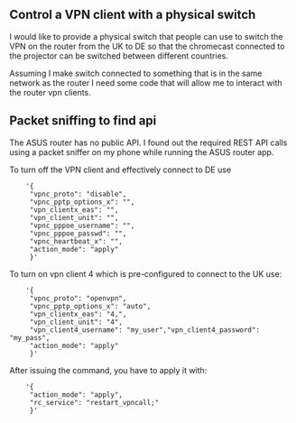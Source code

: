 ## Control a VPN client with a physical switch

I would like to provide a physical switch that people can use to switch the VPN on the router from the UK to DE so that the chromecast connected to the projector can be switched between different countries. 

Assuming I make switch connected to something that is in the same network as the router I need some code that will allow me to interact with the router vpn clients. 

## Packet sniffing to find api

The ASUS router has no public API. I found out the required REST API calls using a packet sniffer on my phone while running the ASUS router app. 

To turn off the VPN client and effectively connect to DE use 
```
    '{ 
     "vpnc_proto": "disable",
     "vpnc_pptp_options_x": "",
     "vpn_clientx_eas": "",
     "vpn_client_unit": "",
     "vpnc_pppoe_username": "",
     "vpnc_pppoe_passwd": "",
     "vpnc_heartbeat_x": "", 
     "action_mode": "apply" 
     }' 
```

To turn on vpn client 4 which is pre-configured to connect to the UK use:

```
    '{ 
     "vpnc_proto": "openvpn",
     "vpnc_pptp_options_x": "auto",
     "vpn_clientx_eas": "4,",
     "vpn_client_unit": "4",
     "vpn_client4_username": "my_user","vpn_client4_password": "my_pass", 
     "action_mode": "apply" 
     }'
```

After issuing the command, you have to apply it with:

```
    '{
     "action_mode": "apply",
     "rc_service": "restart_vpncall;"
     }'
```
